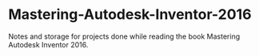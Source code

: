 # Mastering-Autodesk-Inventor-2016
Notes and storage for projects done while reading the book Mastering Autodesk Inventor 2016.
